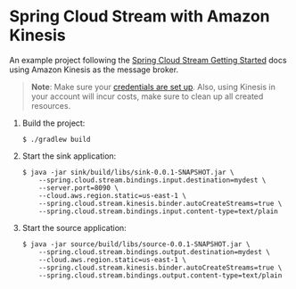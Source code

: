 Spring Cloud Stream with Amazon Kinesis
===
An example project following the [Spring Cloud Stream Getting Started](http://docs.spring.io/spring-cloud-stream/docs/Brooklyn.RELEASE/reference/html/_getting_started.html)
docs using Amazon Kinesis as the message broker.

> **Note**: Make sure your [credentials are set up](http://docs.aws.amazon.com/cli/latest/userguide/cli-config-files.html).
> Also, using Kinesis in your account will incur costs, make sure to clean up all created resources.

1. Build the project:

    ```shell
    $ ./gradlew build
    ```
2. Start the sink application:

    ```shell
    $ java -jar sink/build/libs/sink-0.0.1-SNAPSHOT.jar \
        --spring.cloud.stream.bindings.input.destination=mydest \
        --server.port=8090 \
        --cloud.aws.region.static=us-east-1 \
        --spring.cloud.stream.kinesis.binder.autoCreateStreams=true \
        --spring.cloud.stream.bindings.input.content-type=text/plain
    ```
3. Start the source application: 

    ```shell
    $ java -jar source/build/libs/source-0.0.1-SNAPSHOT.jar \
        --spring.cloud.stream.bindings.output.destination=mydest \
        --cloud.aws.region.static=us-east-1 \
        --spring.cloud.stream.kinesis.binder.autoCreateStreams=true \
        --spring.cloud.stream.bindings.output.content-type=text/plain
    ```

